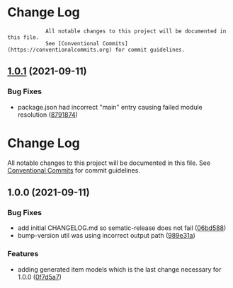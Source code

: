 # Change Log

    			All notable changes to this project will be documented in this file.
    			See [Conventional Commits](https://conventionalcommits.org) for commit guidelines.

## [1.0.1](https://github.com/whitebox-co/walmart-marketplace-api/compare/v1.0.0...v1.0.1) (2021-09-11)

### Bug Fixes

-   package.json had incorrect "main" entry causing failed module resolution ([8791874](https://github.com/whitebox-co/walmart-marketplace-api/commit/879187416c8dd47ff8c10c126e1e5b8833ff4500))

# Change Log

All notable changes to this project will be documented in this file.
See [Conventional Commits](https://conventionalcommits.org) for commit guidelines.

## 1.0.0 (2021-09-11)

### Bug Fixes

-   add initial CHANGELOG.md so sematic-release does not fail ([06bd588](https://github.com/whitebox-co/walmart-marketplace-api/commit/06bd588b146533717d05215917cff5c1f5031d35))
-   bump-version util was using incorrect output path ([989e31a](https://github.com/whitebox-co/walmart-marketplace-api/commit/989e31aee1687cabd8172b49abbe63f16c009084))

### Features

-   adding generated item models which is the last change necessary for 1.0.0 ([0f7d5a7](https://github.com/whitebox-co/walmart-marketplace-api/commit/0f7d5a7bdd90dc6f8a76acdac98e3f2ac65c37ac))
